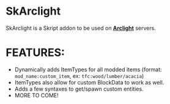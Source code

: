 # SkArclight

SkArclight is a Skript addon to be used on [**Arclight**](https://github.com/IzzelAliz/Arclight) servers.     

# FEATURES:
- Dynamically adds ItemTypes for all modded items (format: `mod_name:custom_item`, ex: `tfc:wood/lumber/acacia`)
- ItemTypes also allow for custom BlockData to work as well.
- Adds a few syntaxes to get/spawn custom entities.
- MORE TO COME!
